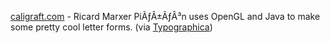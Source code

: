 ---
layout: post
wordpress_id: 64
wordpress_url: http://noesbueno.com/archives/64
date: '2006-02-02 17:39:48 -0600'
date_gmt: '2006-02-02 22:39:48 -0600'
body: |
  <p><a href="http://www.caligraft.com">caligraft.com</a> - Ricard Marxer PiÃƒÂ±ÃƒÂ³n uses OpenGL and Java to make some pretty cool letter forms. <span class="via">(via <a href="http://typographi.com/">Typographica</a>)</span></p>
---